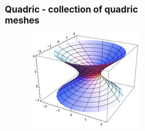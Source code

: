 # Quadric - collection of quadric meshes

<p align="center">
    <img src="quadric.png" width="344px" height="296px">
</p>
